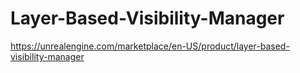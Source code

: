 # Layer-Based-Visibility-Manager
https://unrealengine.com/marketplace/en-US/product/layer-based-visibility-manager